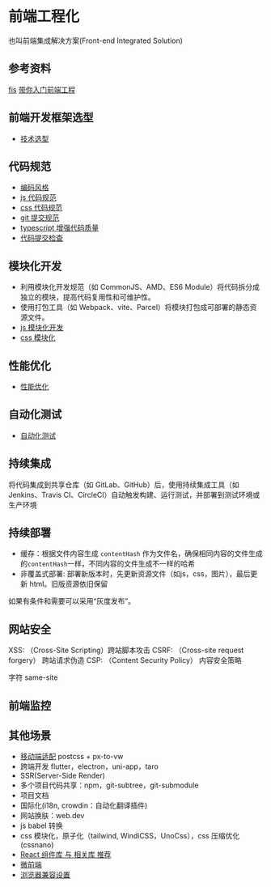 # 前端工程化
也叫前端集成解决方案(Front-end Integrated Solution)

## 参考资料
[fis](https://github.com/fouber/blog)
[带你入门前端工程](https://woai3c.gitee.io/introduction-to-front-end-engineering/02.html#%E4%BB%A3%E7%A0%81%E8%A7%84%E8%8C%83)


## 前端开发框架选型
- [技术选型](./technical-choice.md)

## 代码规范
- [编码风格](./code-style.md)
- [js 代码规范](./eslint.md)
- [css 代码规范](./stylelint.md)
- [git 提交规范](./git.md)
- [typescript 增强代码质量](./ts.md)
- [代码提交检查](./code-lint.md)


## 模块化开发
- 利用模块化开发规范（如 CommonJS、AMD、ES6 Module）将代码拆分成独立的模块，提高代码复用性和可维护性。
- 使用打包工具（如 Webpack、vite、Parcel）将模块打包成可部署的静态资源文件。
- [js 模块化开发]()
- [css 模块化]()

## 性能优化
- [性能优化](./performance.md)


## 自动化测试
- [自动化测试](./test.md)


## 持续集成
将代码集成到共享仓库（如 GitLab、GitHub）后，使用持续集成工具（如 Jenkins、Travis CI、CircleCI）自动触发构建、运行测试，并部署到测试环境或生产环境


## 持续部署
- 缓存：根据文件内容生成 `contentHash` 作为文件名，确保相同内容的文件生成的`contentHash`一样，不同内容的文件生成不一样的哈希
- 非覆盖式部署: 部署新版本时，先更新资源文件（如js，css，图片），最后更新 html。旧版资源依旧保留

如果有条件和需要可以采用“灰度发布”。


## 网站安全
XSS: （Cross-Site Scripting）跨站脚本攻击
CSRF: （Cross-site request forgery） 跨站请求伪造
CSP: （Content Security Policy） 内容安全策略

字符
same-site


## 前端监控


## 其他场景
- [移动端适配](https://mp.weixin.qq.com/s/-yQtgXqZVTg50IstopaS9g) postcss + px-to-vw
- 跨端开发 flutter，electron，uni-app，taro
- SSR(Server-Side Render)
- 多个项目代码共享：npm，git-subtree，git-submodule
- 项目文档
- 国际化(i18n, crowdin：自动化翻译插件)
- 网站换肤：web.dev
- js babel 转换
- css 模块化，原子化（tailwind, WindiCSS，UnoCss），css 压缩优化(cssnano)
- [React 组件库 与 相关库 推荐](https://zhuanlan.zhihu.com/p/546697951)
- [微前端](https://juejin.cn/post/7118712142764703751)
- [浏览器兼容设置](https://github.com/browserslist/browserslist)
